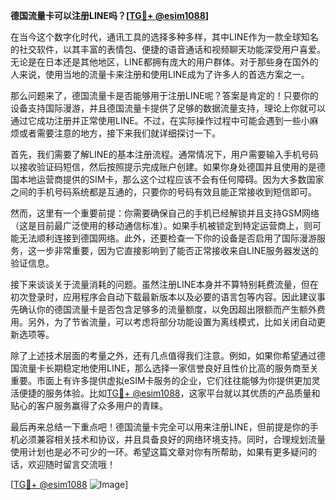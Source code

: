**德国流量卡可以注册LINE吗？[[TG💪+ @esim1088](https://t.me/s/esim1088)]**

在当今这个数字化时代，通讯工具的选择多种多样，其中LINE作为一款全球知名的社交软件，以其丰富的表情包、便捷的语音通话和视频聊天功能深受用户喜爱。无论是在日本还是其他地区，LINE都拥有庞大的用户群体。对于那些身在国外的人来说，使用当地的流量卡来注册和使用LINE成为了许多人的首选方案之一。

那么问题来了，德国流量卡是否能够用于注册LINE呢？答案是肯定的！只要你的设备支持国际漫游，并且德国流量卡提供了足够的数据流量支持，理论上你就可以通过它成功注册并正常使用LINE。不过，在实际操作过程中可能会遇到一些小麻烦或者需要注意的地方，接下来我们就详细探讨一下。

首先，我们需要了解LINE的基本注册流程。通常情况下，用户需要输入手机号码以接收验证码短信，然后按照提示完成账户创建。如果你身处德国并且使用的是德国本地运营商提供的SIM卡，那么这个过程应该不会有任何障碍。因为大多数国家之间的手机号码系统都是互通的，只要你的号码有效且能正常接收到短信即可。

然而，这里有一个重要前提：你需要确保自己的手机已经解锁并且支持GSM网络（这是目前最广泛使用的移动通信标准）。如果手机被锁定到特定运营商上，则可能无法顺利连接到德国网络。此外，还要检查一下你的设备是否启用了国际漫游服务，这一步非常重要，因为它直接影响到了能否正常接收来自LINE服务器发送的验证信息。

接下来谈谈关于流量消耗的问题。虽然注册LINE本身并不算特别耗费流量，但在初次登录时，应用程序会自动下载最新版本以及必要的语言包等内容。因此建议事先确认你的德国流量卡是否包含足够多的流量额度，以免因超出限额而产生额外费用。另外，为了节省流量，可以考虑将部分功能设置为离线模式，比如关闭自动更新选项等。

除了上述技术层面的考量之外，还有几点值得我们注意。例如，如果你希望通过德国流量卡长期稳定地使用LINE，那么选择一家信誉良好且性价比高的服务商至关重要。市面上有许多提供虚拟eSIM卡服务的企业，它们往往能够为你提供更加灵活便捷的服务体验。比如[TG💪+ @esim1088](https://t.me/s/esim1088)，这家平台就以其优质的产品质量和贴心的客户服务赢得了众多用户的青睐。

最后再来总结一下重点吧！德国流量卡完全可以用来注册LINE，但前提是你的手机必须兼容相关技术和协议，并且具备良好的网络环境支持。同时，合理规划流量使用计划也是必不可少的一环。希望这篇文章对你有所帮助，如果有更多疑问的话，欢迎随时留言交流哦！

[[TG💪+ @esim1088](https://t.me/s/esim1088) ![Image](https://i.postimg.cc/4NQfJmqS/Snipaste-2025-05-13-00-14-12.png)]